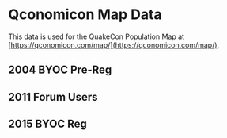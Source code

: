 # Qconomicon Map Data

This data is used for the QuakeCon Population Map at [https://qconomicon.com/map/](https://qconomicon.com/map/).

## 2004 BYOC Pre-Reg

## 2011 Forum Users

## 2015 BYOC Reg
